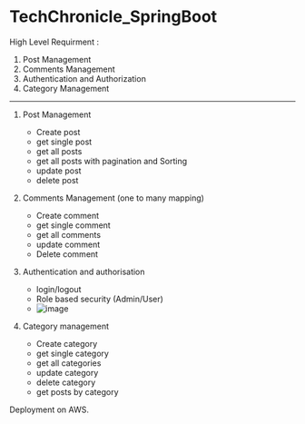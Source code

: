 # TechChronicle_SpringBoot

High Level Requirment :

1. Post Management
2. Comments Management
3. Authentication and Authorization
4. Category Management
----------------------------------------------------------------

1. Post Management
   - Create post
   - get single post
   - get all posts
   - get all posts with pagination and Sorting
   - update post
   - delete post

  2. Comments Management (one to many mapping)
     - Create comment
     - get single comment
     - get all comments
     - update comment
     - Delete comment

  4. Authentication and authorisation
     - login/logout
     -  Role based security (Admin/User)
     -  ![image](https://github.com/Raga26/BlogApp_SpringBoot/assets/134762689/b934bc6f-caa2-497a-a59e-8e3f40cf1d33)


  5. Category management
     - Create category
     - get single category
     - get all categories
     - update category
     - delete category
     - get posts by category

Deployment on AWS.
       
       
   
